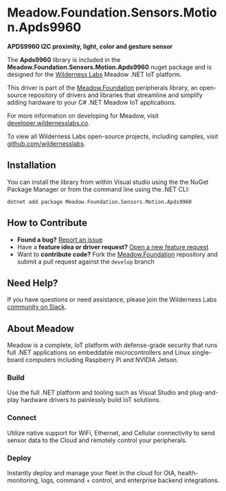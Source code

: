 # Meadow.Foundation.Sensors.Motion.Apds9960

**APDS9960 I2C proximity, light, color and gesture sensor**

The **Apds9960** library is included in the **Meadow.Foundation.Sensors.Motion.Apds9960** nuget package and is designed for the [Wilderness Labs](www.wildernesslabs.co) Meadow .NET IoT platform.

This driver is part of the [Meadow.Foundation](https://developer.wildernesslabs.co/Meadow/Meadow.Foundation/) peripherals library, an open-source repository of drivers and libraries that streamline and simplify adding hardware to your C# .NET Meadow IoT applications.

For more information on developing for Meadow, visit [developer.wildernesslabs.co](http://developer.wildernesslabs.co/).

To view all Wilderness Labs open-source projects, including samples, visit [github.com/wildernesslabs](https://github.com/wildernesslabs/).

## Installation

You can install the library from within Visual studio using the the NuGet Package Manager or from the command line using the .NET CLI:

`dotnet add package Meadow.Foundation.Sensors.Motion.Apds9960`
## How to Contribute

- **Found a bug?** [Report an issue](https://github.com/WildernessLabs/Meadow_Issues/issues)
- Have a **feature idea or driver request?** [Open a new feature request](https://github.com/WildernessLabs/Meadow_Issues/issues)
- Want to **contribute code?** Fork the [Meadow.Foundation](https://github.com/WildernessLabs/Meadow.Foundation) repository and submit a pull request against the `develop` branch


## Need Help?

If you have questions or need assistance, please join the Wilderness Labs [community on Slack](http://slackinvite.wildernesslabs.co/).
## About Meadow

Meadow is a complete, IoT platform with defense-grade security that runs full .NET applications on embeddable microcontrollers and Linux single-board computers including Raspberry Pi and NVIDIA Jetson.

### Build

Use the full .NET platform and tooling such as Visual Studio and plug-and-play hardware drivers to painlessly build IoT solutions.

### Connect

Utilize native support for WiFi, Ethernet, and Cellular connectivity to send sensor data to the Cloud and remotely control your peripherals.

### Deploy

Instantly deploy and manage your fleet in the cloud for OtA, health-monitoring, logs, command + control, and enterprise backend integrations.


